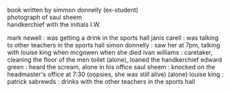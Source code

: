 
<p>book written by simmon donnelly (ex-student) <br>
photograph of saul sheem<br>
handkerchief with the initials I.W.</p>

mark newell : was getting a drink in the sports hall
janis carell : was talking to other teachers in the sports hall
simon donnelly : saw her at 7pm, talking with louise king when mcgowen when she died 
ivan williams : caretaker, cleaning the floor of the men toilet (alone), loaned the handkerchief
edward green : heard the scream, alone in his office
saul sheem : knocked on the headmaster's office at 7:30 (oopsies, she was still alive) (alone)
louise king : 
patrick sabrewds : drinks with the other teachers in the sports hall  